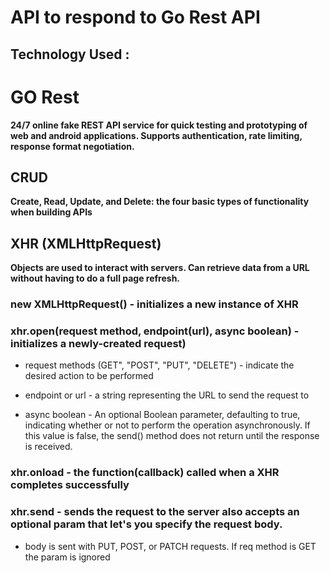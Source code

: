 # API to respond to Go Rest API


## Technology Used :

# GO Rest 

**24/7 online fake REST API service for quick testing and prototyping of web and android applications. Supports authentication, rate limiting, response format negotiation.**

## CRUD

**Create, Read, Update, and Delete: the four basic types of functionality when building APIs**

## XHR (XMLHttpRequest) 

**Objects are used to interact with servers. Can retrieve data from a URL without having to do a full page refresh.**

### new XMLHttpRequest() - initializes a new instance of XHR 

### xhr.open(request method, endpoint(url), async boolean) - initializes a newly-created request)

* request methods (GET", "POST", "PUT", "DELETE") - indicate the desired action to be performed 

* endpoint or url - a string representing the URL to send the request to

* async boolean - An optional Boolean parameter, defaulting to true, indicating whether or not to perform the operation asynchronously. If this value is false, the send() method does not return until the response is received.


### xhr.onload - the function(callback) called when a XHR completes successfully

### xhr.send - sends the request to the server also accepts an optional param that let's you specify the request body. 

* body is sent with PUT, POST, or PATCH requests. If req method is GET the param is ignored

